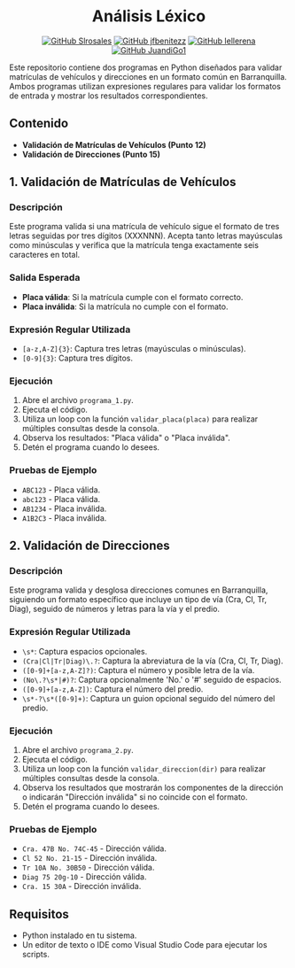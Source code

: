 <div align="center">
  <h1>
     Análisis Léxico
  </h1>

[![GitHub Slrosales](https://img.shields.io/badge/by-Slrosales-purple)](https://github.com/Slrosales)
[![GitHub jfbenitezz](https://img.shields.io/badge/by-jfbenitezz-blue)](https://github.com/jfbenitezz)
[![GitHub lellerena](https://img.shields.io/badge/by-lellerena-red)](https://github.com/Rubens1414)
[![GitHub JuandiGo1](https://img.shields.io/badge/by-JuandiGo1-green)](https://github.com/lunajulio)

</div>

Este repositorio contiene dos programas en Python diseñados para validar matrículas de vehículos y direcciones en un formato común en Barranquilla. Ambos programas utilizan expresiones regulares para validar los formatos de entrada y mostrar los resultados correspondientes.

## Contenido

- **Validación de Matrículas de Vehículos (Punto 12)**
- **Validación de Direcciones (Punto 15)**

## 1. Validación de Matrículas de Vehículos

### Descripción

Este programa valida si una matrícula de vehículo sigue el formato de tres letras seguidas por tres dígitos (XXXNNN). Acepta tanto letras mayúsculas como minúsculas y verifica que la matrícula tenga exactamente seis caracteres en total.

### Salida Esperada

- **Placa válida**: Si la matrícula cumple con el formato correcto.
- **Placa inválida**: Si la matrícula no cumple con el formato.

### Expresión Regular Utilizada

- `[a-z,A-Z]{3}`: Captura tres letras (mayúsculas o minúsculas).
- `[0-9]{3}`: Captura tres dígitos.

### Ejecución

1. Abre el archivo `programa_1.py`.
2. Ejecuta el código.
3. Utiliza un loop con la función `validar_placa(placa)` para realizar múltiples consultas desde la consola.
4. Observa los resultados: "Placa válida" o "Placa inválida".
5. Detén el programa cuando lo desees.

### Pruebas de Ejemplo

- `ABC123` - Placa válida.
- `abc123` - Placa válida.
- `AB1234` - Placa inválida.
- `A1B2C3` - Placa inválida.

## 2. Validación de Direcciones

### Descripción

Este programa valida y desglosa direcciones comunes en Barranquilla, siguiendo un formato específico que incluye un tipo de vía (Cra, Cl, Tr, Diag), seguido de números y letras para la vía y el predio.

### Expresión Regular Utilizada

- `\s*`: Captura espacios opcionales.
- `(Cra|Cl|Tr|Diag)\.?`: Captura la abreviatura de la vía (Cra, Cl, Tr, Diag).
- `([0-9]+[a-z,A-Z]?)`: Captura el número y posible letra de la vía.
- `(No\.?\s*|#)?`: Captura opcionalmente 'No.' o '#' seguido de espacios.
- `([0-9]+[a-z,A-Z])`: Captura el número del predio.
- `\s*-?\s*([0-9]+)`: Captura un guion opcional seguido del número del predio.

### Ejecución

1. Abre el archivo `programa_2.py`.
2. Ejecuta el código.
3. Utiliza un loop con la función `validar_direccion(dir)` para realizar múltiples consultas desde la consola.
4. Observa los resultados que mostrarán los componentes de la dirección o indicarán "Dirección inválida" si no coincide con el formato.
5. Detén el programa cuando lo desees.

### Pruebas de Ejemplo

- `Cra. 47B No. 74C-45` - Dirección válida.
- `Cl 52 No. 21-15` - Dirección inválida.
- `Tr 10A No. 30B50` - Dirección válida.
- `Diag 75 20g-10` - Dirección válida.
- `Cra. 15 30A` - Dirección inválida.

## Requisitos

- Python instalado en tu sistema.
- Un editor de texto o IDE como Visual Studio Code para ejecutar los scripts.

